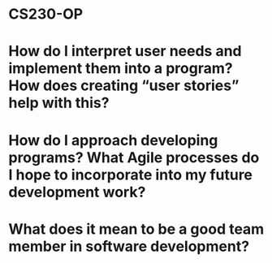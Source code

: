 # CS230-OP

# How do I interpret user needs and implement them into a program? How does creating “user stories” help with this?


# How do I approach developing programs? What Agile processes do I hope to incorporate into my future development work?


# What does it mean to be a good team member in software development?
